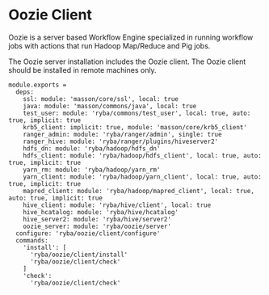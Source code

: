 
# Oozie Client

Oozie is a server based Workflow Engine specialized in running workflow jobs
with actions that run Hadoop Map/Reduce and Pig jobs.

The Oozie server installation includes the Oozie client. The Oozie client should
be installed in remote machines only.

    module.exports =
      deps:
        ssl: module: 'masson/core/ssl', local: true
        java: module: 'masson/commons/java', local: true
        test_user: module: 'ryba/commons/test_user', local: true, auto: true, implicit: true
        krb5_client: implicit: true, module: 'masson/core/krb5_client'
        ranger_admin: module: 'ryba/ranger/admin', single: true
        ranger_hive: module: 'ryba/ranger/plugins/hiveserver2'
        hdfs_dn: module: 'ryba/hadoop/hdfs_dn'
        hdfs_client: module: 'ryba/hadoop/hdfs_client', local: true, auto: true, implicit: true
        yarn_rm: module: 'ryba/hadoop/yarn_rm'
        yarn_client: module: 'ryba/hadoop/yarn_client', local: true, auto: true, implicit: true
        mapred_client: module: 'ryba/hadoop/mapred_client', local: true, auto: true, implicit: true
        hive_client: module: 'ryba/hive/client', local: true
        hive_hcatalog: module: 'ryba/hive/hcatalog'
        hive_server2: module: 'ryba/hive/server2'
        oozie_server: module: 'ryba/oozie/server'
      configure: 'ryba/oozie/client/configure'
      commands:
        'install': [
          'ryba/oozie/client/install'
          'ryba/oozie/client/check'
        ]
        'check':
          'ryba/oozie/client/check'
